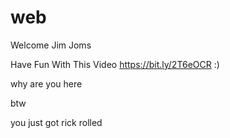 # web
Welcome Jim Joms

Have Fun With This Video
https://bit.ly/2T6eOCR
:)



















































































why are you here





























btw



























you just got rick rolled
